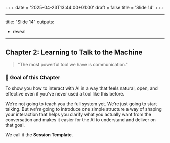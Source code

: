 +++
date = '2025-04-23T13:44:00+01:00'
draft = false
title = 'Slide 14'
+++

---
title: "Slide 14"
outputs:
  - reveal
---

## Chapter 2: Learning to Talk to the Machine

> "The most powerful tool we have is communication."

### 🎯 Goal of this Chapter  

To show you how to interact with AI in a way that feels natural, open, and effective even if you’ve never used a tool like this before.  

We’re not going to teach you the full system yet. We’re just going to start talking. But *we're* going to introduce one simple structure a way of shaping your interaction that helps you clarify what you actually want from the conversation and makes it easier for the AI to understand and deliver on that goal.  

We call it the **Session Template**.
